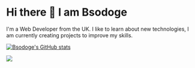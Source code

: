 # Hi there 👋 I am Bsodoge
I'm a Web Developer from the UK. I like to learn about new technologies, I am currently creating projects to improve my skills.

[![Bsodoge's GitHub stats](https://github-readme-stats.vercel.app/api/top-langs/?username=bsodoge&theme=dracula&layout=compact)](https://github.com/bsodoge)

![](https://komarev.com/ghpvc/?username=bsodoge&color=green)
